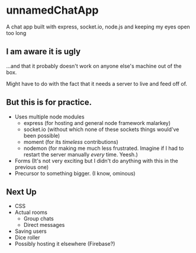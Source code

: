 # unnamedChatApp
A chat app built with express, socket.io, node.js and keeping my eyes open too long
## I am aware it is ugly
...and that it probably doesn't work on anyone else's machine out of the box.

Might have to do with the fact that it needs a server to live and feed off of.
## But this is for practice.
- Uses multiple node modules 
  - express (for hosting and general node framework malarkey)
  - socket.io (without which none of these sockets things would've been possible)
  - moment (for its *timeless* contributions)
  - nodemon (for making me much less frustrated. Imagine if I had to restart the server manually *every* time. Yeesh.)
- Forms (It's not very exciting but I didn't do anything with this in the previous one)
- Precursor to something bigger. (I know, ominous)
## Next Up
- CSS 
- Actual rooms
  - Group chats
  - Direct messages
- Saving users
- Dice roller
- Possibly hosting it elsewhere (Firebase?)
